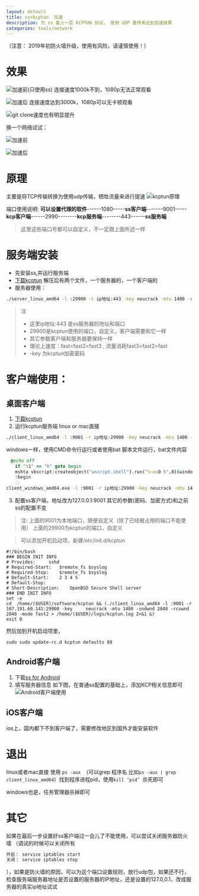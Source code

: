 ```yaml
---
layout: default
title: ss+kcptun  加速
description: 为 ss 套上一层 KCPTUN 协议， 使用 UDP 重传来达到加速效果
categories: tools/network
---
```


（注意： 2019年初防火墙升级，使用有风险，请谨慎使用！）

# 效果
![加速前(只使用ss) 连接速度1000k不到，1080p无法正常观看](http://upload-images.jianshu.io/upload_images/3500903-852fed1f19994909.png?imageMogr2/auto-orient/strip%7CimageView2/2/w/1240)


![加速后 连接速度达到3000k，1080p可以无卡顿观看](http://upload-images.jianshu.io/upload_images/3500903-a9e8bd4ceb7cbb33.gif?imageMogr2/auto-orient/strip)


![git clone速度也有明显提升](http://upload-images.jianshu.io/upload_images/3500903-09d4f710f9f518f8.png?imageMogr2/auto-orient/strip%7CimageView2/2/w/1240)


换一个网络试试：



![加速前](http://upload-images.jianshu.io/upload_images/3500903-a14b77a77200a71f.png?imageMogr2/auto-orient/strip%7CimageView2/2/w/1240)




![加速后](http://upload-images.jianshu.io/upload_images/3500903-34d285079d8fd3f1.png?imageMogr2/auto-orient/strip%7CimageView2/2/w/1240)



# 原理
主要是将TCP传输转换为使用udp传输，牺牲流量来进行提速
![kcptun原理](http://upload-images.jianshu.io/upload_images/3500903-2beb34d30333c744.png?imageMogr2/auto-orient/strip%7CimageView2/2/w/1240)

端口使用说明:
**可以设置代理的软件**------1080-----**ss客户端**-------9001-----**kcp客户端**------2990--------**kcp服务端**--------443------**ss服务端**
> 这里这些端口号都可以自定义，不一定跟上面所述一样



# 服务端安装
* 先安装ss,并运行服务端
* [下载kcptun](https://github.com/xtaci/kcptun/releases)
解压后有两个文件，一个服务器的，一个客户端的
* 服务器使用：
```bash
./server_linux_amd64 -l :29900 -t ip地址:443 -key neucrack -mtu 1400 -sndwnd 2048 -rcvwnd 2048 -mode fast2 > kcptun.log 2>&1 &
```
> 注
> * 这里ip地址:443 是ss服务器的地址和端口
> * 29900是kcptun使用的端口，自定义，客户端需要和它一样
> * 其它参数客户端和服务器要保持一样
> * 理论上速度：fast<fast2<fast3 , 流量消耗fast3>fast2>fast
> * -key 为kcptun加密密码

# 客户端使用：
## 桌面客户端
1.  [下载kcptun](https://github.com/xtaci/kcptun/releases)
2. 运行kcptun服务端
linux or mac直接
```bash
./client_linux_amd64 -l :9001 -r ip地址:29900 -key neucrack -mtu 1400 -sndwnd     2048 -rcvwnd 2048 -mode fast2 > kcptun.log 2>&1 &
```
windows一样，使用CMD命令行运行或者使用bat 脚本文件运行，bat文件内容
```bat
　@echo off 
　　if "%1" == "h" goto begin 
　　mshta vbscript:createobject("wscript.shell").run("%~nx0 h",0)(window.close)&&exit 
　　:begin 
　　::
client_windows_amd64.exe -l :9001 -r ip地址:29900 -key neucrack -mtu 1400 -sndwnd     2048 -rcvwnd 2048 -mode fast2 > kcptun.log 2>&1 &
 ```

3. 配置ss客户端，地址改为127.0.0.1:9001 其它的参数(密码、加密方式)和之前ss的配置不变
> 注:
> 上面的9001为本地端口，随便自定义（除了已经被占用的端口不能使用）
> 上面的29900为kcptun的端口，自定义

>  可以添加开机启动项，新建/etc/init.d/kcptun
```
#!/bin/bash
### BEGIN INIT INFO
# Provides:		sshd
# Required-Start:	$remote_fs $syslog
# Required-Stop:	$remote_fs $syslog
# Default-Start:	2 3 4 5
# Default-Stop:		
# Short-Description:	OpenBSD Secure Shell server
### END INIT INFO
set -e
cd  /home/($USER)/software/kcptun && (./client_linux_amd64 -l :9001 -r 107.191.60.141:29900 -key     neucrack -mtu 1400 -sndwnd 2048 -rcvwnd 2048 -mode fast2 > /home/($USER)/logs/kcptun.log 2>&1 &)
exit 0
```
然后加到开机启动项里，
```
sudo sudo update-rc.d kcptun defaults 99
```

## Android客户端
1. 下载[ss for Android ](https://github.com/shadowsocks/shadowsocks-android/releases)
2. 填写服务器信息
如下图，在普通ss配置的基础上，添加KCP相关信息即可
![Android客户端使用](http://upload-images.jianshu.io/upload_images/3500903-241e44125c023d09.png?imageMogr2/auto-orient/strip%7CimageView2/2/w/1240)


## iOS客户端

ios上，国内都下不到客户端了，需要修改地区到国外才能安装软件


# 退出

linux或者mac直接
使用 `ps -aux `（可以grep 程序名 比如`ps -aux | grep client_linux_amd64`）找到程序进程pid，使用`kill ‘pid’ `杀死即可

windows也是，任务管理器杀掉即可

# 其它

如果在最后一步设置好ss客户端过一会儿了不能使用，可以尝试关闭服务器防火墙
（调试的时候可以关闭所有
```bash
开启： service iptables start 
关闭： service iptables stop 
```
），如果是防火墙的原因，可以为这个端口设置规则，放行udp包，如果还不行，检查服务端服务器地址是否设置的服务器的IP地址，还是设置的127.0,0.1，改成服务器的真实ip地址试试

